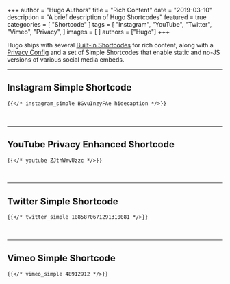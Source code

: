 +++
author = "Hugo Authors"
title = "Rich Content"
date = "2019-03-10"
description = "A brief description of Hugo Shortcodes"
featured = true
categoories = [
  "Shortcode"
]
tags = [
    "Instagram",
    "YouTube",
    "Twitter",
    "Vimeo",
    "Privacy",
]
images = [
]
authors = ["Hugo"]
+++

Hugo ships with several [Built-in Shortcodes](https://gohugo.io/content-management/shortcodes/#use-hugo-s-built-in-shortcodes) for rich content, along with a [Privacy Config](https://gohugo.io/about/hugo-and-gdpr/) and a set of Simple Shortcodes that enable static and no-JS versions of various social media embeds.
<!--more-->
---

## Instagram Simple Shortcode

```markdown
{{</* instagram_simple BGvuInzyFAe hidecaption */>}}
```

<br>

---

## YouTube Privacy Enhanced Shortcode

```markdown
{{</* youtube ZJthWmvUzzc */>}}
```

<br>

---

## Twitter Simple Shortcode

```markdown
{{</* twitter_simple 1085870671291310081 */>}}
```

<br>

---

## Vimeo Simple Shortcode

```markdown
{{</* vimeo_simple 48912912 */>}}
```
